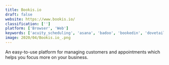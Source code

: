 ```yaml
---
title: Bookis.io
draft: false 
website: https://www.bookis.io/
classification: ['']
platform: ['Browser', 'Web']
keywords: ['acuity_scheduling', 'asana', 'badoo', 'bookedin', 'dovetail', 'gsi_spa_-_salon', 'insight_salon_software', 'insightly', 'mindbody', 'meetme', 'salon_ultimate', 'salonist', 'scheduleonce', 'shedul', 'timely', 'todoist', 'userbrain', 'zenoti']
image: 2020/04/Bookis.io_.png
---
```

An easy-to-use platform for managing customers and appointments which helps you focus more on your business.